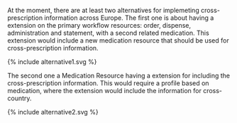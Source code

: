
At the moment, there are at least two alternatives for implemeting cross-prescription information across Europe.
The first one is about having a extension on the primary workflow resources: order, dispense, administration and statement, with a second related medication.
This extension would include a new medication resource that should be used for cross-prescription information.

<div>
{% include alternative1.svg %}
</div>


The second one a Medication Resource having a extension for including the cross-prescription information.
This would require a profile based on medication, where the extension would include the information for cross-country.


<div>
{% include alternative2.svg %}
</div>
